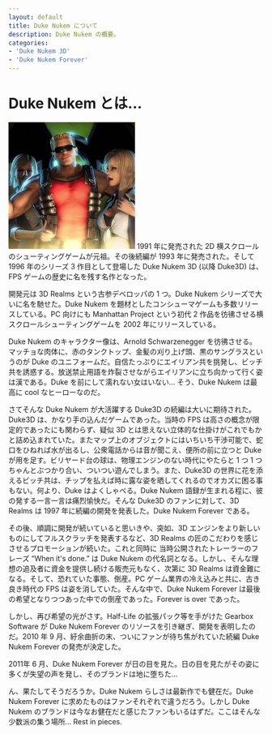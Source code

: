 ```yaml
---
layout: default
title: Duke Nukem について
description: Duke Nukem の概要。
categories:
- 'Duke Nukem 3D'
- 'Duke Nukem Forever'
---
```


Duke Nukem とは...
==================

![Duke Nukem](./images/portrait-of-duke-01.jpg)
1991 年に発売された 2D 横スクロールのシューティングゲームが元祖。その後続編が 1993 年に発売された。そして 1996 年のシリーズ 3 作目として登場した Duke Nukem 3D (以降 Duke3D) は、FPS ゲームの歴史に名を残す名作となった。

開発元は 3D Realms という古参デベロッパの 1 つ。Duke Nukem シリーズで大いに名を馳せた。Duke Nukem を題材としたコンシューマゲームも多数リリースしている。PC 向けにも Manhattan Project という初代 2 作品を彷彿させる横スクロールシューティングゲームを 2002 年にリリースしている。

Duke Nukem のキャラクター像は、Arnold Schwarzenegger を彷彿させる。マッチョな肉体に、赤のタンクトップ、金髪の刈り上げ頭、黒のサングラスというのが Duke のユニフォームだ。自信たっぷりにエイリアン共を挑発し、ビッチ共を誘惑する。放送禁止用語を炸裂させながらエイリアンに立ち向かって行く姿は漢である。Duke を前にして濡れない女はいない... そう、Duke Nukem は最高に cool なヒーローなのだ。

さてそんな Duke Nukem が大活躍する Duke3D の続編は大いに期待された。Duke3D は、かなり手の込んだゲームであった。当時の FPS は高さの概念が限定的であったにも関わらず、疑似 3D とは思えない立体的な仕掛けがこれでもかと詰め込まれていた。またマップ上のオブジェクトにはいちいち干渉可能で、蛇口をひねれば水が出るし、公衆電話からは音が聞こえ、便所の前に立つと Duke が用を足す。ビリヤード台の球は、物理エンジンのない時代にやたらと 1 つ 1 つちゃんとぶつかり合い、ついつい遊んでしまう。また、Duke3D の世界に花を添えるビッチ共は、チップを払えば時に露な姿を晒してくれるのでオカズに困る事もない。何より、Duke はよくしゃべる。Duke Nukem 語録が生まれる程に、彼の発する一言一言は痛烈愉快だ。そんな Duke3D のファンに対して、3D Realms は 1997 年に続編の開発を発表した。Duke Nukem Forever である。

その後、順調に開発が続いていると思いきや、突如、3D エンジンをより新しいものにしてフルスクラッチを発表するなど、3D Realms の匠のこだわりを感じさせるプロモーションが続いた。これと同時に 当時公開されたトレーラーのフレーズ &ldquo;When it's done.&rdquo; は Duke Nukem の代名詞となる。しかし、そんな理想の追及者に資金を提供し続ける販売元もなく、次第に 3D Realms は資金難になる。そして、恐れていた事態、倒産。PC ゲーム業界の冷え込みと共に、古き良き時代の FPS は姿を消していた。そんな中で、Duke Nukem Forever は最後の希望となりつつあった中での倒産であった。Forever is over であった。

しかし、再び希望の光がさす。Half-Life の拡張パック等を手がけた Gearbox Software が Duke Nukem Forever のリソースを引き継ぎ、開発を表明したのだ。2010 年 9 月、紆余曲折の末、ついにファンが待ち焦がれていた続編 Duke Nukem Forever の発売が決定した。

2011年 6 月、Duke Nukem Forever が日の目を見た。日の目を見たがその姿に多くが失望の声を発し、そのブランドは地に堕ちた...

ん、果たしてそうだろうか。Duke Nukem らしさは最新作でも健在だ。Duke Nukem Forever に求めたものはファンそれぞれで違うだろう。しかし Duke Nukem のブランドは今なお健在だと感じたファンもいるはずだ。ここはそんな少数派の集う場所... Rest in pieces.
